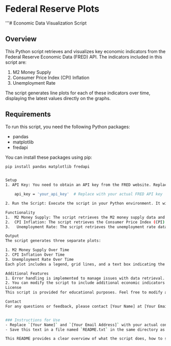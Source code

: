 # Federal Reserve Plots

'''# Economic Data Visualization Script

## Overview
This Python script retrieves and visualizes key economic indicators from the Federal Reserve Economic Data (FRED) API. The indicators included in this script are:

1. M2 Money Supply
2. Consumer Price Index (CPI) Inflation
3. Unemployment Rate

The script generates line plots for each of these indicators over time, displaying the latest values directly on the graphs.

## Requirements
To run this script, you need the following Python packages:
- pandas
- matplotlib
- fredapi

You can install these packages using pip:

```bash
pip install pandas matplotlib fredapi


Setup
1. API Key: You need to obtain an API key from the FRED website. Replace the placeholder in the script with your actual API key:

    api_key = 'your_api_key'  # Replace with your actual FRED API key

2. Run the Script: Execute the script in your Python environment. It will automatically fetch the data and generate the plots.

Functionality
1.  M2 Money Supply: The script retrieves the M2 money supply data and plots it over time. The latest M2 value is displayed on the plot.
2.  CPI Inflation: The script retrieves the Consumer Price Index (CPI) data and plots it over time. The latest CPI value is displayed on the plot.
3.   Unemployment Rate: The script retrieves the unemployment rate data and plots it over time. The latest unemployment rate is displayed on the plot.

Output
The script generates three separate plots:

1. M2 Money Supply Over Time
2. CPI Inflation Over Time
3. Unemployment Rate Over Time
Each plot includes a legend, grid lines, and a text box indicating the latest value of the respective indicator.

Additional Features
1. Error handling is implemented to manage issues with data retrieval.
2. You can modify the script to include additional economic indicators or customize the date range for data retrieval.
License
This script is provided for educational purposes. Feel free to modify and use it as needed.

Contact
For any questions or feedback, please contact [Your Name] at [Your Email Address].


### Instructions for Use
- Replace `[Your Name]` and `[Your Email Address]` with your actual contact information.
- Save this text in a file named `README.txt` in the same directory as your script. 

This README provides a clear overview of what the script does, how to set it up, and what output to expect, making it easier for others (or yourself in the future) to understand and use the script.
